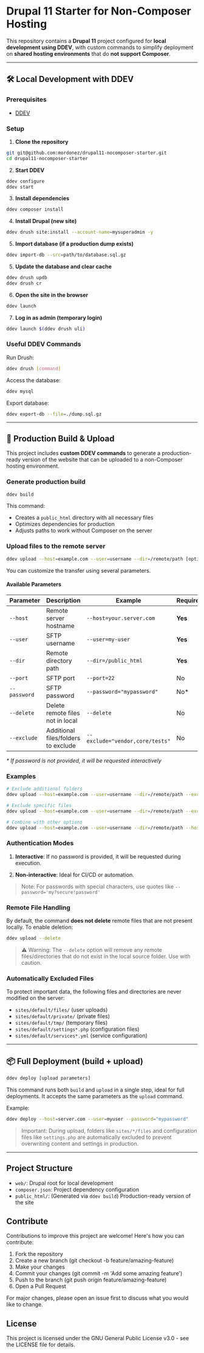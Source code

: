 # Drupal 11 Starter for Non-Composer Hosting

This repository contains a **Drupal 11** project configured for **local development using DDEV**, with custom commands to simplify deployment on **shared hosting environments** that do **not support Composer**.

---

## 🛠️ Local Development with DDEV

### Prerequisites

- [DDEV](https://ddev.com/get-started/)

### Setup

1. **Clone the repository**

```bash
git git@github.com:mordonez/drupal11-nocomposer-starter.git
cd drupal11-nocomposer-starter
```

2. **Start DDEV**

```bash
ddev configure
ddev start
```

3. **Install dependencies**

```bash
ddev composer install
```

4. **Install Drupal (new site)**

```bash
ddev drush site:install --account-name=mysuperadmin -y
```

5. **Import database (if a production dump exists)**

```bash
ddev import-db --src=path/to/database.sql.gz
```

5. **Update the database and clear cache**

```bash
ddev drush updb
ddev drush cr
```

6. **Open the site in the browser**

```bash
ddev launch
```

7. **Log in as admin (temporary login)**

```bash
ddev launch $(ddev drush uli)
```

### Useful DDEV Commands

Run Drush:

```bash
ddev drush [command]
```

Access the database:

```bash
ddev mysql
```

Export database:

```bash
ddev export-db --file=./dump.sql.gz
```

---

## 🚀 Production Build & Upload

This project includes **custom DDEV commands** to generate a production-ready version of the website that can be uploaded to a non-Composer hosting environment.

### Generate production build

```bash
ddev build
```

This command:

- Creates a `public_html` directory with all necessary files
- Optimizes dependencies for production
- Adjusts paths to work without Composer on the server

### Upload files to the remote server

```bash
ddev upload --host=example.com --user=username --dir=/remote/path [optional parameters]
```

You can customize the transfer using several parameters.

#### Available Parameters

| Parameter   | Description                           | Example                               | Required |
|-------------|---------------------------------------|---------------------------------------|----------|
| `--host`    | Remote server hostname                | `--host=your.server.com`              | **Yes**  |
| `--user`    | SFTP username                         | `--user=my-user`                      | **Yes**  |
| `--dir`     | Remote directory path                 | `--dir=/public_html`                  | **Yes**  |
| `--port`    | SFTP port                             | `--port=22`                           | No       |
| `--password`| SFTP password                         | `--password="mypassword"`             | No*      |
| `--delete`  | Delete remote files not in local      | `--delete`                            | No       |
| `--exclude` | Additional files/folders to exclude   | `--exclude="vendor,core/tests"`       | No       |

_* If password is not provided, it will be requested interactively_

### Examples

```bash
# Exclude additional folders
ddev upload --host=example.com --user=username --dir=/remote/path --exclude="important_file.php,core/tests"

# Exclude specific files
ddev upload --host=example.com --user=username --dir=/remote/path --exclude=".htaccess,robots.txt"

# Combine with other options
ddev upload --host=example.com --user=username --dir=/remote/path --host=example.com --exclude="config,tmp" --delete
```

### Authentication Modes

1. **Interactive**: If no password is provided, it will be requested during execution.

2. **Non-interactive**: Ideal for CI/CD or automation.

> Note: For passwords with special characters, use quotes like `--password='my?secure!password'`

### Remote File Handling

By default, the command **does not delete** remote files that are not present locally. To enable deletion:

```bash
ddev upload --delete
```

> ⚠️ Warning: The `--delete` option will remove any remote files/directories that do not exist in the local source folder. Use with caution.

### Automatically Excluded Files

To protect important data, the following files and directories are never modified on the server:

- `sites/default/files/` (user uploads)
- `sites/default/private/` (private files)
- `sites/default/tmp/` (temporary files)
- `sites/default/settings*.php` (configuration files)
- `sites/default/services*.yml` (service configuration)

---

## 📦 Full Deployment (build + upload)

```bash
ddev deploy [upload parameters]
```

This command runs both `build` and `upload` in a single step, ideal for full deployments. It accepts the same parameters as the `upload` command.

Example:

```bash
ddev deploy --host=server.com --user=myuser --password="mypassword"
```

> Important: During upload, folders like `sites/*/files` and configuration files like `settings.php` are automatically excluded to prevent overwriting content and settings in production.

---

## Project Structure

- `web/`: Drupal root for local development
- `composer.json`: Project dependency configuration
- `public_html/`: (Generated via `ddev build`) Production-ready version of the site

## Contribute

Contributions to improve this project are welcome! Here's how you can contribute:

1. Fork the repository
2. Create a new branch (git checkout -b feature/amazing-feature)
3. Make your changes
4. Commit your changes (git commit -m 'Add some amazing feature')
5. Push to the branch (git push origin feature/amazing-feature)
6. Open a Pull Request

For major changes, please open an issue first to discuss what you would like to change.

## License

This project is licensed under the GNU General Public License v3.0 - see the LICENSE file for details.
